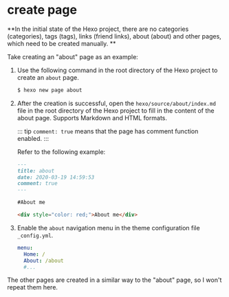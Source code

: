 # create page

**In the initial state of the Hexo project, there are no categories (categories), tags (tags), links (friend links), about (about) and other pages, which need to be created manually. **

Take creating an "about" page as an example:

1. Use the following command in the root directory of the Hexo project to create an `about` page.

   ```bash
   $ hexo new page about
   ```

2. After the creation is successful, open the `hexo/source/about/index.md` file in the root directory of the Hexo project to fill in the content of the about page.
   Supports Markdown and HTML formats.

   ::: tip
   `comment: true` means that the page has comment function enabled.
   :::

   Refer to the following example:

   ```markdown
   ---
   title: about
   date: 2020-03-19 14:59:53
   comment: true
   ---
   
   #About me
   
   <div style="color: red;">About me</div>
   ```

3. Enable the `about` navigation menu in the theme configuration file `_config.yml`.

   ```yaml
   menu:
     Home: /
     About: /about
     #...
   ```

The other pages are created in a similar way to the "about" page, so I won't repeat them here.
